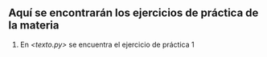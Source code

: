 ## Aquí se encontrarán los ejercicios de práctica de la materia

1. En _<texto.py>_ se encuentra el ejercicio de práctica 1
